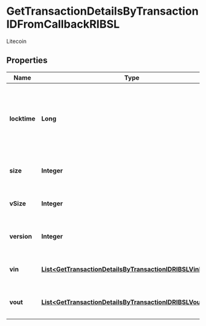 

# GetTransactionDetailsByTransactionIDFromCallbackRIBSL

Litecoin

## Properties

| Name | Type | Description | Notes |
|------------ | ------------- | ------------- | -------------|
|**locktime** | **Long** | Represents the time at which a particular transaction can be added to the blockchain. |  |
|**size** | **Integer** | Represents the total size of this transaction. |  |
|**vSize** | **Integer** | Represents the virtual size of this transaction. |  |
|**version** | **Integer** | Represents transaction version number. |  |
|**vin** | [**List&lt;GetTransactionDetailsByTransactionIDRIBSLVinInner&gt;**](GetTransactionDetailsByTransactionIDRIBSLVinInner.md) | Represents the transaction inputs. |  |
|**vout** | [**List&lt;GetTransactionDetailsByTransactionIDRIBSLVoutInner&gt;**](GetTransactionDetailsByTransactionIDRIBSLVoutInner.md) | Represents the transaction outputs. |  |



